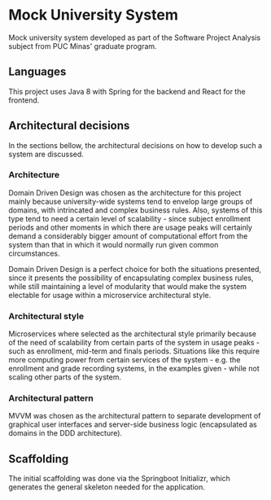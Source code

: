 # Mock University System
Mock university system developed as part of the Software Project Analysis subject from PUC Minas' graduate program.

## Languages

This project uses Java 8 with Spring for the backend and React for the frontend.

## Architectural decisions

In the sections bellow, the architectural decisions on how to develop such a system are discussed.

### Architecture

Domain Driven Design was chosen as the architecture for this project mainly because university-wide systems tend to envelop large groups of domains, with intrincated and complex business rules. Also, systems of this type tend to need a certain level of scalability - since subject enrollment periods and other moments in which there are usage peaks will certainly demand a considerably bigger amount of computational effort from the system than that in which it would normally run given common circumstances.

Domain Driven Design is a perfect choice for both the situations presented, since it presents the possibility of encapsulating complex business rules, while still maintaining a level of modularity that would make the system electable for usage within a microservice architectural style.

### Architectural style

Microservices where selected as the architectural style primarily because of the need of scalability from certain parts of the system in usage peaks - such as enrollment, mid-term and finals periods. Situations like this require more computing power from certain services of the system - e.g. the enrollment and grade recording systems, in the examples given - while not scaling other parts of the system.

### Architectural pattern

MVVM was chosen as the architectural pattern to separate development of graphical user interfaces and server-side business logic (encapsulated as domains in the DDD architecture).

## Scaffolding

The initial scaffolding was done via the Springboot Initializr, which generates the general skeleton needed for the application.
